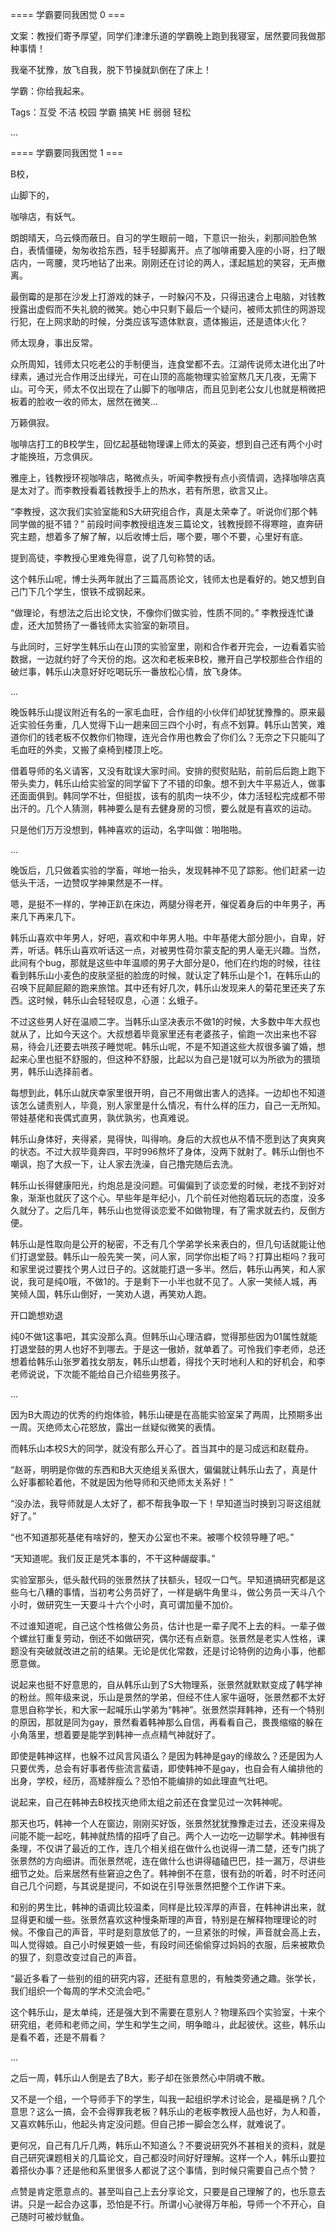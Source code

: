 ==== 学霸要同我困觉 0 ===

文案：教授们寄予厚望，同学们津津乐道的学霸晚上跑到我寝室，居然要同我做那种事情！

我毫不犹豫，放飞自我，脱下节操就趴倒在了床上！

学霸：你给我起来。

Tags：互受 不洁 校园 学霸 搞笑 HE 弱弱 轻松

...

==== 学霸要同我困觉 1 ===

B校，

山脚下的，

咖啡店，有妖气。

朗朗晴天，乌云倏而蔽日。自习的学生眼前一暗，下意识一抬头，刹那间脸色煞白，表情僵硬，匆匆收拾东西，轻手轻脚离开。点了咖啡甫要入座的小哥，扫了眼店内，一弯腰，灵巧地钻了出来。刚刚还在讨论的两人，漾起尴尬的笑容，无声撤离。

最倒霉的是那在沙发上打游戏的妹子，一时躲闪不及，只得迅速合上电脑，对钱教授露出虚假而不失礼貌的微笑。她心中只剩下最后一个疑问，被师太抓住的网游现行犯，在上网求助的时候，分类应该写遗体默哀，遗体搬运，还是遗体火化？

师太现身，事出反常。

众所周知，钱师太只吃老公的手制便当，连食堂都不去。江湖传说师太进化出了叶绿素，通过光合作用泛出绿光，可在山顶的高能物理实验室熬几天几夜，无需下山。可今天，师太不仅出现在了山脚下的咖啡店，而且见到老公女儿也就是稍微把板着的脸收一收的师太，居然在微笑...

万籁俱寂。

咖啡店打工的B校学生，回忆起基础物理课上师太的英姿，想到自己还有两个小时才能换班，万念俱灰。

雅座上，钱教授环视咖啡店，略微点头，听闻李教授有点小资情调，选择咖啡店真是太对了。而李教授看着钱教授手上的热水，若有所思，欲言又止。

“李教授，这次我们实验室能和S大研究组合作，真是太荣幸了。听说你们那个韩同学做的挺不错？” 前段时间李教授组连发三篇论文，钱教授顾不得寒暄，直奔研究主题，想着多了解了解，以后收博士后，哪个要，哪个不要，心里好有底。

提到高徒，李教授心里难免得意，说了几句称赞的话。

这个韩乐山呢，博士头两年就出了三篇高质论文，钱师太也是看好的。她又想到自己门下几个学生，恨铁不成钢起来。

“做理论，有想法之后出论文快，不像你们做实验，性质不同的。” 李教授连忙谦虚，还大加赞扬了一番钱师太实验室的新项目。

与此同时，三好学生韩乐山在山顶的实验室里，刚和合作者开完会，一边看着实验数据，一边就约好了今天份的炮。这次和老板来B校，撇开自己学校那些合作组的破烂事，韩乐山决意好好吃喝玩乐一番放松心情，放飞身体。

...

晚饭韩乐山提议附近有名的一家毛血旺，合作组的小伙伴们却犹犹豫豫的。原来最近实验任务重，几人觉得下山一趟来回三四个小时，有点不划算。韩乐山苦笑，难道你们的钱老板不仅教你们物理，连光合作用也教会了你们么？无奈之下只能叫了毛血旺的外卖，又搬了桌椅到楼顶上吃。

借着导师的名义请客，又没有耽误大家时间。安排的熨熨贴贴，前前后后跑上跑下带头卖力，韩乐山给实验室的同学留下了不错的印象。想不到大牛平易近人，做事还面面俱到。韩同学不壮，但挺拔，该有的肌肉一块不少，体力活轻松完成都不带出汗的。几个人猜测，韩神要么是有去健身房的习惯，要么就是有喜欢的运动。

只是他们万万没想到，韩神喜欢的运动，名字叫做：啪啪啪。

...

晚饭后，几只做着实验的学畜，咩地一抬头，发现韩神不见了踪影。他们赶紧一边低头干活，一边赞叹学神果然是不一样。

嗯，是挺不一样的，学神正趴在床边，两腿分得老开，催促着身后的中年男子，再来几下再来几下。

韩乐山喜欢中年男人，好吧，喜欢和中年男人啪。中年基佬大部分胆小，自卑，好弄，听话。韩乐山喜欢听话这一点，对被男性荷尔蒙支配的男人毫无兴趣。当然，此间有个bug，那就是这些中年温顺的男子大部分是0，他们在约炮的时候，往往看到韩乐山小麦色的皮肤坚挺的脸庞的时候，就认定了韩乐山是个1，在韩乐山的召唤下屁颠屁颠的跑来旅馆。其中还有好几次，韩乐山发现来人的菊花里还夹了东西。这时候，韩乐山会轻轻叹息，心道：幺蛾子。

不过这些男人好在温顺二字。当韩乐山坚决表示不做1的时候，大多数中年大叔也就从了，比如今天这个。大叔想着毕竟家里还有老婆孩子，偷跑一次出来也不容易，待会儿还要去哄孩子睡觉呢。韩乐山呢，不是不知道这些大叔很多骗了婚，想起来心里也挺不舒服的，但这种不舒服，比起以为自己是1就可以为所欲为的猥琐男，韩乐山选择前者。

每想到此，韩乐山就庆幸家里很开明，自己不用做出害人的选择。一边却也不知道该怎么谴责别人，毕竟，别人家里是什么情况，有什么样的压力，自己一无所知。带娃基佬和丧偶式直男，孰优孰劣，也真难说。

韩乐山身体好，夹得紧，晃得快，叫得响。身后的大叔也从不情不愿到达了爽爽爽的状态。不过大叔毕竟奔四，平时996熬坏了身体，没两下就射了。韩乐山倒也不嘲讽，抱了大叔一下，让人家去洗澡，自己撸完随后去洗。

韩乐山长得健康阳光，约炮总是没问题。可偏偏到了谈恋爱的时候，老找不到好对象，渐渐也就灰了这个心。早些年是年纪小，几个前任对他抱着玩玩的态度，没多久就分了。之后几年，韩乐山也觉得谈恋爱不如做物理，有了需求就去约，反倒方便。

韩乐山是性取向是公开的秘密，不乏有几个学弟学长来表白的，但几句话就能让他们打退堂鼓。韩乐山一般先笑一笑，问人家，同学你出柜了吗？打算出柜吗？我可和家里说过要找个男人过日子的。这就能打退一多半。然后，韩乐山再笑，和人家说，我可是纯0哦，不做1的。于是剩下一小半也就不见了。人家一笑倾人城，再笑倾人国，韩乐山倒好，一笑劝人退，再笑劝人跑。

开口跪想劝退

纯0不做1这事吧，其实没那么真。但韩乐山心理洁癖，觉得那些因为01属性就能打退堂鼓的男人也好不到哪去。于是这一傲娇，就单着了。可怜我们李老师，总还想着给韩乐山张罗着找女朋友，韩乐山想着，得找个天时地利人和的好机会，和李老师说说，下次能不能给自己介绍些男孩子。

...

因为B大周边的优秀的约炮体验，韩乐山硬是在高能实验室呆了两周，比预期多出一周。灭绝师太心花怒放，露出一丝疑似微笑的表情。

而韩乐山本校S大的同学，就没有那么开心了。首当其中的是习成远和赵载舟。

“赵哥，明明是你做的东西和B大灭绝组关系很大，偏偏就让韩乐山去了，真是什么好事都轮着他，不就是因为他导师和灭绝师太关系好！”

“没办法，我导师就是人太好了，都不帮我争取一下！早知道当时换到习哥这组就好了。”

“也不知道那死基佬有啥好的，整天办公室也不来。被哪个校领导睡了吧。”

“天知道呢。我们反正是凭本事的，不干这种龌龊事。”

实验室那头，低头敲代码的张景然扶了扶额头，轻叹一口气。早知道搞研究都是这些乌七八糟的事情，当初考公务员好了，一样是蜗牛角里斗，做公务员一天斗八个小时，做研究生一天要斗十六个小时，真可谓加量不加价。

不过谁知道呢，自己这个性格做公务员，估计也是一辈子爬不上去的料。一辈子做个螺丝钉重复劳动，倒还不如做研究，偶尔还有点新意。张景然是老实人性格，课题没有突破就改进之前的结果。无论是优化常数，还是讨论特例的边角小事，他都愿意做。

说起来也挺不好意思的，自从韩乐山到了S大物理系，张景然就默默变成了韩学神的粉丝。照年级来说，乐山是景然的学弟，但经不住人家牛逼呀，张景然都不太好意思自称学长，和大家一起喊乐山学弟为“韩神”。张景然崇拜韩神，还有一个特别的原因，那就是同为gay，景然看着韩神那么自信，再看看自己，畏畏缩缩的躲在小角落里，想着要是能学到韩神一点点精气神就好了。

即使是韩神这样，也躲不过风言风语么？是因为韩神是gay的缘故么？还是因为人只要优秀，总会有好事者传些流言蜚语，即使韩神不是gay，也自会有人编排他的出身，学校，经历，高矮胖瘦么？恐怕不能编排的如此理直气壮吧。

说起来，自己在韩神去B校找灭绝师太组之前还在食堂见过一次韩神呢。

那天也巧，韩神一个人在窗边，刚刚买好饭，张景然犹犹豫豫走过去，还没来得及问能不能一起吃，韩神就热情的招呼了自己。两个人一边吃一边聊学术。韩神很有条理，不仅讲了最近的工作，连几个相关组在做什么也说得一清二楚，还专门挑了张景然的方向细讲。而张景然呢，连在做什么也讲得磕磕巴巴，挂一漏万，尽讲些细节之处。后来居然有些窘迫之色了。韩神倒不在意，很有劲的听着，时不时还问自己几个问题，与其说是提问，不如说在引导张景然把整个工作讲下来。

和别的男生比，韩神的语调比较温柔，同样是比较浑厚的声音，在韩神讲出来，就显得更和缓一些。张景然喜欢这种慢条斯理的声音，特别是在解释物理理论的时候。不像自己的声音，平时是刻意放低了的，一旦紧张的时候，声音就会高上去，叫人觉得娘。自己小时候更娘一些，有段时间还偷偷穿过妈妈的衣服，后来被欺负的狠了，刻意改变过自己的声音。

“最近多看了一些别的组的研究内容，还挺有意思的，有触类旁通之趣。张学长，我们组织一个每周的学术交流会吧。”

这个韩乐山，是太单纯，还是强大到不需要在意别人？物理系四个实验室，十来个研究组，老师和老师之间，学生和学生之间，明争暗斗，此起彼伏。这些，韩乐山是看不着，还是不屑看？

...

之后一周，韩乐山人倒是去了B大，影子却在张景然心中阴魂不散。

又不是一个组，一个导师手下的学生，叫我一起组织学术讨论会，是福是祸？几个意思？这么一搞，会不会得罪我老板？韩乐山的老板李教授人品也好，为人和善，又喜欢韩乐山，他起头肯定没问题。但自己掺一脚会怎么样，就难说了。

更何况，自己有几斤几两，韩乐山不知道么？不要说研究外不甚相关的资料，就是自己研究课题相关的几篇论文，自己都没时间好好理解。这样一个人，韩乐山要拉着搭伙办事？还是他和系里很多人都说了这个事情，到时候只需要自己点个赞？

点赞是肯定愿意点的。甚至叫自己上去分享论文，只要是自己理解了的，也乐意去讲。只是一起合办这事，恐怕是不行。所谓小心驶得万年船，导师一个不开心，自己随时可被炒鱿鱼。